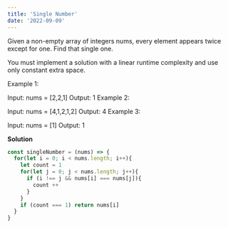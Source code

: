 ```yaml
---
title: 'Single Number'
date: '2022-09-09'
---
```


Given a non-empty array of integers nums, every element appears twice except for one. Find that single one.

You must implement a solution with a linear runtime complexity and use only constant extra space.

Example 1:

Input: nums = [2,2,1]
Output: 1
Example 2:

Input: nums = [4,1,2,1,2]
Output: 4
Example 3:

Input: nums = [1]
Output: 1

**Solution**
```js
const singleNumber = (nums) => {
  for(let i = 0; i < nums.length; i++){
    let count = 1
    for(let j = 0; j < nums.length; j++){
      if (i !== j && nums[i] === nums[j]){
        count ++
      }
    }
    if (count === 1) return nums[i]
  }
}
```